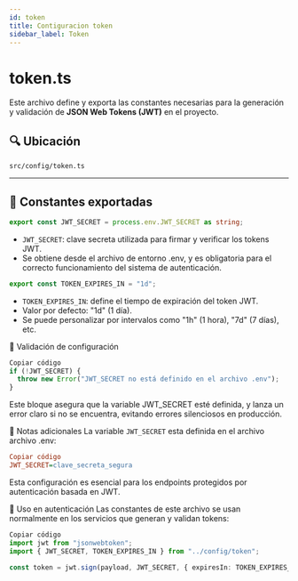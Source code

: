 ```yaml
---
id: token
title: Contiguracion token
sidebar_label: Token
---
```


# token.ts

Este archivo define y exporta las constantes necesarias para la generación y validación de **JSON Web Tokens (JWT)** en el proyecto.

## 🔍 Ubicación

`src/config/token.ts`

---

## 🔐 Constantes exportadas

```ts
export const JWT_SECRET = process.env.JWT_SECRET as string;
```
- `JWT_SECRET`: clave secreta utilizada para firmar y verificar los tokens JWT.
- Se obtiene desde el archivo de entorno .env, y es obligatoria para el correcto funcionamiento del sistema de autenticación.

```ts
export const TOKEN_EXPIRES_IN = "1d"; 
```
- `TOKEN_EXPIRES_IN`: define el tiempo de expiración del token JWT.
- Valor por defecto: "1d" (1 día).
- Se puede personalizar por intervalos como "1h" (1 hora), "7d" (7 días), etc.

🧪 Validación de configuración
```ts
Copiar código
if (!JWT_SECRET) {
  throw new Error("JWT_SECRET no está definido en el archivo .env");
}
```
Este bloque asegura que la variable JWT_SECRET esté definida, y lanza un error claro si no se encuentra, evitando errores silenciosos en producción.

📝 Notas adicionales
La variable `JWT_SECRET` esta definida en el archivo archivo .env:

```ini
Copiar código
JWT_SECRET=clave_secreta_segura
```
Esta configuración es esencial para los endpoints protegidos por autenticación basada en JWT.

🚀 Uso en autenticación
Las constantes de este archivo se usan normalmente en los servicios que generan y validan tokens:

```ts
Copiar código
import jwt from "jsonwebtoken";
import { JWT_SECRET, TOKEN_EXPIRES_IN } from "../config/token";

const token = jwt.sign(payload, JWT_SECRET, { expiresIn: TOKEN_EXPIRES_IN });
```